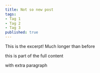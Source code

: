 ```yaml
---
title: Not so new post
tags:
- Tag 1
- Tag 2
- Tag 3
published: true
---
```

This is the excerpt! Much longer than before

this is part of the full content

with extra paragraph
